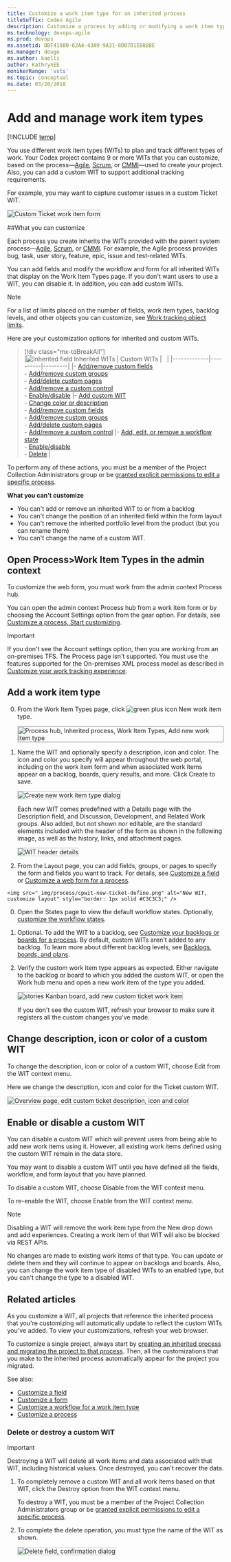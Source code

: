 ```yaml
---
title: Customize a work item type for an inherited process
titleSuffix: Codex Agile
description: Customize a process by adding or modifying a work item type for a Codex project 
ms.technology: devops-agile
ms.prod: devops
ms.assetid: DBF41880-62A4-43A9-9A31-8DB701EB888E
ms.manager: douge
ms.author: kaelliauthor: KathrynEE
monikerRange: 'vsts'
ms.topic: conceptual
ms.date: 03/20/2018
---
```


# Add and manage work item types      

[!INCLUDE [temp](../../_shared/codex-agile.md)]


You use different work item types (WITs) to plan and track different types of work. Your Codex project contains 9 or more WITs that you can customize, based on the process&mdash;[Agile](../../work/work-items/guidance/agile-process.md), [Scrum](../../work/work-items/guidance/scrum-process.md), or [CMMI](../../work/work-items/guidance/cmmi-process.md)&mdash;used to create your  project. Also, you can add a custom WIT to support additional tracking requirements. 

For example, you may want to capture customer issues in a custom Ticket WIT.   

<img src="_img/process/custom-wit-new-ticket-form.png" alt="Custom Ticket work item form" style="border: 1px solid #C3C3C3;" /> 


##What you can customize   

Each process you create inherits the WITs provided with the parent system process&mdash;[Agile](../../work/work-items/guidance/agile-process.md), [Scrum](../../work/work-items/guidance/scrum-process.md), or [CMMI](../../work/work-items/guidance/cmmi-process.md). For example, the Agile process provides bug, task, user story, feature, epic, issue and test-related WITs. 

You can add fields and modify the workflow and form for all inherited WITs that display on the Work Item Types page. If you don't want users to use a WIT, you can disable it. In addition, you can add custom WITs. 

> [!NOTE]    
>For a list of limits placed on the number of fields, work item types, backlog levels, and other objects you can customize, see [Work tracking object limits](object-limits.md). 


Here are your customization options for inherited and custom WITs. 

> [!div class="mx-tdBreakAll"]  
> |![Inherited field](_img/process/inherited-icon.png) Inherited WITs | Custom WITs |&nbsp;&nbsp;&nbsp;| 
> |-------------|----------|---------| 
> |- [Add/remove custom fields](customize-process-field.md)<br/>- [Add/remove custom groups](customize-process-form.md#groups)<br/>- [Add/delete custom pages](customize-process-form.md#pages)<br/>- [Add/remove a custom control](custom-controls-process.md) <br/>- [Enable/disable](#enable-disable) |- [Add custom WIT](#add-wit)<br/>- [Change color or description](#overview)<br/>- [Add/remove custom fields](customize-process-field.md)<br/>- [Add/remove custom groups](customize-process-form.md#groups)<br/>- [Add/delete custom pages](customize-process-form.md#pages)<br/>- [Add/remove a custom control](custom-controls-process.md) |- [Add, edit, or remove a workflow state](customize-process-workflow.md#states)<br/>- [Enable/disable](#enable-disable)<br/>- [Delete](#destroy) |  


To perform any of these actions, you must be a member of the Project Collection Administrators group or be [granted explicit permissions to edit a specific process](../../security/set-permissions-access-work-tracking.md#process-permissions). 

**What you can't customize**  
- You can't add or remove an inherited WIT to or from a backlog  
- You can't change the position of an inherited field within the form layout
- You can't remove the inherited portfolio level from the product (but you can rename them)
- You can't change the name of a custom WIT.


<a id="open-process-wit">  </a>
## Open Process>Work Item Types in the admin context

To customize the web form, you must work from the admin context Process hub. 

You can open the admin context Process hub from a work item form or by choosing the Account Settings option from the gear option. For details, see [Customize a process, Start customizing](customize-process.md#start-customizing).

> [!IMPORTANT]  
>If you don't see the Account settings option, then you are working from an on-premises TFS. The Process page isn't supported. You must use the features supported for the On-premises XML process model as described in [Customize your work tracking experience](../../work/customize/customize-work.md).

<a id="add-wit">  </a>
## Add a work item type

0. From the Work Item Types page, click ![green plus icon](../../_img/icons/green-plus-new-field-icon.png) New work item type.

	<img src="_img/process/cpwit-add-new-wit.png" alt="Process hub, Inherited process, Work Item Types, Add new work item type" style="border: 2px solid #C3C3C3;" />
 
0. Name the WIT and optionally specify a description, icon and color. The icon and color you specify will appear throughout the web portal, including on the work item form and when associated work items appear on a backlog, boards, query results, and more. Click Create to save. 

	<img src="_img/process/cwit-create-wit-ticket.png" alt="Create new work item type dialog" style="border: 1px solid #C3C3C3;" /> 

	Each new WIT comes predefined with a Details page with the Description field, and Discussion, Development, and Related Work groups. Also added, but not shown nor editable, are the standard elements included with the header of the form as shown in the following image, as well as the history, links, and attachment pages. 
 
	<img src="_img/process/weblayout-system-controls-details-page.png" alt="WIT header details" style="border: 1px solid #C3C3C3;" /> 

0.   From the Layout page, you can add fields, groups, or pages to specify the form and fields you want to track. For details, see [Customize a field](customize-process-field.md) or [Customize a web form for a process](customize-process-form.md).    

	<img src="_img/process/cpwit-new-ticket-define.png" alt="New WIT, customize layout" style="border: 1px solid #C3C3C3;" /> 	

0. Open the States page to view the default workflow states. Optionally, [customize the workflow states](customize-process-workflow.md).  
<a id="backlog">  </a> 

0. Optional. To add the WIT to a backlog, see [Customize your backlogs or boards for a process](customize-process-backlogs-boards.md). By default, custom WITs aren't added to any backlog. To learn more about different backlog levels, see [Backlogs, boards, and plans](../../work/backlogs-boards-plans.md).   

0. Verify the custom work item type appears as expected. Either navigate to the backlog or board to which you added the custom WIT, or open the Work hub menu and open a new work item of the type you added.  

	<img src="_img/process/cpwit-new-custom-work-item-ticket.png" alt="stories Kanban board, add new custom ticket work item" style="border: 1px solid #C3C3C3;" /> 

	If you don't see the custom WIT, refresh your browser to make sure it registers all the custom changes you've made. 

<a id="overview">  </a>
## Change description, icon or color of a custom WIT 

To change the description, icon or color of a custom WIT, choose Edit from the WIT context menu. 

Here we change the description, icon and color for the Ticket custom WIT.  

<img src="_img/process/cpwit-edit-color-description.png" alt="Overview page, edit custom ticket description, icon and color" style="border: 1px solid #C3C3C3;" /> 

<a id="enable-disable"></a>
## Enable or disable a custom WIT  

You can disable a custom WIT which will prevent users from being able to add new work items using it. However, all existing work items defined using the custom WIT remain in the data store.  

You may want to disable a custom WIT until you have defined all the fields, workflow, and form layout that you have planned.

To disable a custom WIT, choose Disable from the WIT context menu. 

To re-enable the WIT, choose Enable from the WIT context menu. 

> [!NOTE]    
>Disabling a WIT will remove the work item type from the New drop down and add experiences. Creating a work item of that WIT will also be blocked via REST APIs.  
>
>No changes are made to existing work items of that type. You can update or delete them and they will continue to appear on backlogs and boards. Also, you can change the work item type of disabled WITs to an enabled type, but you can't change the type to a disabled WIT.


## Related articles  

As you customize a WIT, all projects that reference the inherited process that you're customizing will automatically update to reflect the custom WITs you've added. To view your customizations, refresh your web browser.  

To customize a single project, always start by [creating an inherited process and migrating the project to that process](manage-process.md). Then, all the customizations that you make to the inherited process automatically appear for the project you migrated.  

See also:  

- [Customize a field](customize-process-field.md)  
- [Customize a form](customize-process-field.md)
- [Customize a workflow for a work item type](customize-process-field.md)
- [Customize a process](customize-process-field.md) 

<a id="destroy">  </a>
### Delete or destroy a custom WIT 

> [!IMPORTANT]  
> Destroying a WIT will delete all work items and data associated with that WIT, including historical values. Once destroyed, you can't recover the data. 

1. To completely remove a custom WIT and all work items based on that WIT, click the Destroy option from the WIT context menu.

	To destroy a WIT, you must be a member of the Project Collection Administrators group or be [granted explicit permissions to edit a specific process](../../security/set-permissions-access-work-tracking.md#process-permissions). 

2. To complete the delete operation, you must type the name of the WIT as shown. 

	<img src="_img/process/cpit-destroy-wit-confirm.png" alt="Delete field, confirmation dialog" style="border: 1px solid #C3C3C3;" />  
 

<!---
### WIT extensibility

Using REST APIs you can add .... 

-->




